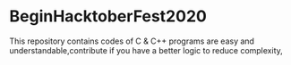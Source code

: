 # BeginHacktoberFest2020
This repository contains codes of C & C++
programs are easy and understandable,contribute if you have a better logic to reduce complexity,
